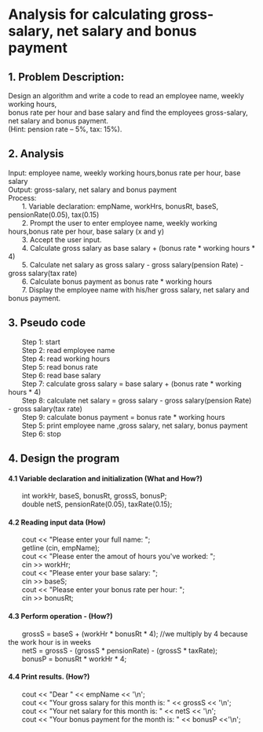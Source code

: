 # Analysis for calculating gross-salary, net salary and bonus payment

  ## 1. Problem Description: 
Design an algorithm and write a code to read an employee name, weekly working hours, <br/>
bonus rate per hour and base salary and find the employees gross-salary, net salary and bonus payment. <br/>
(Hint: pension rate – 5%, tax: 15%).


  ## 2. Analysis
Input: employee name, weekly working hours,bonus rate per hour, base salary <br/>
Output: gross-salary, net salary and bonus payment <br/>
Process: <br/>
  1. Variable declaration: empName, workHrs, bonusRt, baseS, pensionRate(0.05), tax(0.15) <br/>
  2. Prompt the user to enter employee name, weekly working hours,bonus rate per hour, base salary (x and y)<br/>
  3. Accept the user input.<br/>
  4. Calculate gross salary as base salary + (bonus rate * working hours * 4)<br/>
  5. Calculate net salary as gross salary - gross salary(pension Rate) - gross salary(tax rate) <br/>
  6. Calculate bonus payment as bonus rate * working hours<br/>
  7. Display the employee name with his/her gross salary, net salary and  bonus payment.

  ## 3. Pseudo code
  Step 1: start<br/>
  Step 2: read employee name <br/>
  Step 4: read working hours <br/>
  Step 5: read bonus rate <br/>
  Step 6: read base salary  <br/>
  Step 7: calculate gross salary = base salary + (bonus rate * working hours * 4) <br/>
  Step 8: calculate net salary = gross salary - gross salary(pension Rate) - gross salary(tax rate) <br/>
  Step 9: calculate bonus payment = bonus rate * working hours<br/>
  Step 5: print employee name ,gross salary, net salary, bonus payment<br/>
  Step 6: stop<br/>
  
## 4. Design the program

#### 4.1 Variable declaration and initialization (What and How?)
  int workHr, baseS, bonusRt, grossS, bonusP; <br/>
  double netS, pensionRate(0.05), taxRate(0.15); <br/>
#### 4.2 Reading input data (How)
  cout << "Please enter your full name: ";<br/>
  getline (cin, empName);<br/>
  cout << "Please enter the amout of hours you've worked: ";<br/>
  cin >> workHr;<br/>
  cout << "Please enter your base salary: ";<br/>
  cin >> baseS;<br/>
  cout << "Please enter your bonus rate per hour: ";<br/>
  cin >> bonusRt;<br/>
 
 #### 4.3 Perform operation - (How?)
  grossS = baseS + (workHr * bonusRt * 4); //we multiply by 4 because the work hour is in weeks<br/>
  netS = grossS - (grossS * pensionRate) - (grossS * taxRate);<br/>
  bonusP = bonusRt * workHr * 4;<br/>
#### 4.4 Print results. (How?)
  cout << "Dear " << empName << '\n';<br/>
  cout << "Your gross salary for this month is: " << grossS << '\n';<br/>
  cout << "Your net salary for this month is: " << netS << '\n';<br/>
  cout << "Your bonus payment for the month is: " << bonusP <<'\n';<br/>
